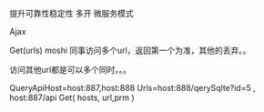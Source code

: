 提升可靠性稳定性     多开 微服务模式


Ajax


Get(urls) moshi  同事访问多个url，返回第一个为准，其他的丢弃。。


访问其他url都是可以多个同时。。。


QueryApiHost=host:887,host:888
Urls=host:888/qerySqlte?id=5 ,  host:887/api
Get( hosts, url,prm )




